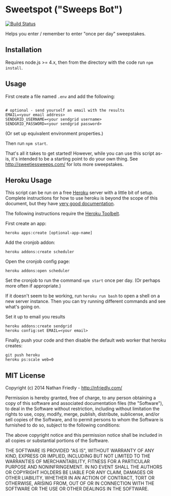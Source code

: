 Sweetspot ("Sweeps Bot")
===============================
[![Build Status](https://travis-ci.org/nfriedly/sweeps-bot.svg?branch=master)](https://travis-ci.org/nfriedly/sweeps-bot)

Helps you enter / remember to enter "once per day" sweepstakes.

Installation
------------

Requires node.js >= 4.x, then from the directory with the code run `npm install`.

Usage
-----

First create a file named `.env` and add the following:

```

# optional - send yourself an email with the results
EMAIL=<your email address>
SENDGRID_USERNAME=<your sendgrid username>
SENDGRID_PASSWORD=<your sendgrid password>
```

(Or set up equivalent environment properties.)

Then run `npm start`.

That's all it takes to get started! However, while you can use this script as-is, it's intended to be a starting point 
to do your own thing. See http://sweetiessweeps.com/ for lots more sweepstakes.

Heroku Usage
------------

This script can be run on a free [Heroku](http://www.heroku.com/) server with a little bit of setup. 
Complete instructions for how to use heroku is beyond the scope of this document, but they have 
[very good documentation](https://devcenter.heroku.com/). 

The following instructions require the [Heroku Toolbelt](https://toolbelt.heroku.com/).

First create an app:

    heroku apps:create [optional-app-name]
    
Add the cronjob addon:

    heroku addons:create scheduler
  
Open the cronjob config page:

    heroku addons:open scheduler
  
Set the cronjob to run the command `npm start` once per day. (Or perhaps more often if appropriate.)
    
If it doesn't seem to be working, run `heroku run bash` to open a shell on a new server instance. Then you can try running different commands and see what's going on.

Set it up to email you results

    heroku addons:create sendgrid
    heroku config:set EMAIL=<your email>
    
Finally, push your code and then disable the default web worker that heroku creates:

    git push heroku
    heroku ps:scale web=0


MIT License
------------

Copyright (c) 2014 Nathan Friedly - http://nfriedly.com/

Permission is hereby granted, free of charge, to any person obtaining a copy
of this software and associated documentation files (the "Software"), to deal
in the Software without restriction, including without limitation the rights
to use, copy, modify, merge, publish, distribute, sublicense, and/or sell
copies of the Software, and to permit persons to whom the Software is
furnished to do so, subject to the following conditions:

The above copyright notice and this permission notice shall be included in all
copies or substantial portions of the Software.

THE SOFTWARE IS PROVIDED "AS IS", WITHOUT WARRANTY OF ANY KIND, EXPRESS OR
IMPLIED, INCLUDING BUT NOT LIMITED TO THE WARRANTIES OF MERCHANTABILITY,
FITNESS FOR A PARTICULAR PURPOSE AND NONINFRINGEMENT. IN NO EVENT SHALL THE
AUTHORS OR COPYRIGHT HOLDERS BE LIABLE FOR ANY CLAIM, DAMAGES OR OTHER
LIABILITY, WHETHER IN AN ACTION OF CONTRACT, TORT OR OTHERWISE, ARISING FROM,
OUT OF OR IN CONNECTION WITH THE SOFTWARE OR THE USE OR OTHER DEALINGS IN THE
SOFTWARE.

